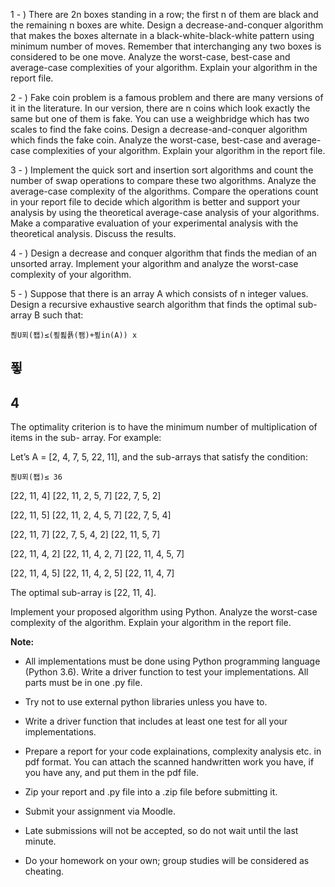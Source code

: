 
1 - ) There are 2n boxes standing in a row; the first n of them are black and the remaining n
boxes are white. Design a decrease-and-conquer algorithm that makes the boxes alternate in
a black-white-black-white pattern using minimum number of moves. Remember that
interchanging any two boxes is considered to be one move. Analyze the worst-case, best-case
and average-case complexities of your algorithm. Explain your algorithm in the report file.

2 - ) Fake coin problem is a famous problem and there are many versions of it in the literature.
In our version, there are n coins which look exactly the same but one of them is fake. You can
use a weighbridge which has two scales to find the fake coins. Design a decrease-and-conquer
algorithm which finds the fake coin. Analyze the worst-case, best-case and average-case
complexities of your algorithm. Explain your algorithm in the report file.

3 - ) Implement the quick sort and insertion sort algorithms and count the number of swap
operations to compare these two algorithms. Analyze the average-case complexity of the
algorithms. Compare the operations count in your report file to decide which algorithm is
better and support your analysis by using the theoretical average-case analysis of your
algorithms. Make a comparative evaluation of your experimental analysis with the theoretical
analysis. Discuss the results.

4 - ) Design a decrease and conquer algorithm that finds the median of an unsorted array.
Implement your algorithm and analyze the worst-case complexity of your algorithm.

5 - ) Suppose that there is an array A which consists of n integer values. Design a recursive
exhaustive search algorithm that finds the optimal sub-array B such that:

```
푆U푀(퐵)≤(푚푎푥(퐴)+푚in(A)) x
```
## 푛

## 4

The optimality criterion is to have the minimum number of multiplication of items in the sub-
array. For example:

Let’s A = [2, 4, 7, 5, 22, 11], and the sub-arrays that satisfy the condition:

```
푆U푀(퐵)≤ 36
```
[22, 11, 4] [22, 11, 2, 5, 7] [22, 7, 5, 2]

[22, 11, 5] [22, 11, 2, 4, 5, 7] [22, 7, 5, 4]

[22, 11, 7] [22, 7, 5, 4, 2] [22, 11, 5, 7]

[22, 11, 4, 2] [22, 11, 4, 2, 7] [22, 11, 4, 5, 7]

[22, 11, 4, 5] [22, 11, 4, 2, 5] [22, 11, 4, 7]

The optimal sub-array is [22, 11, 4].


Implement your proposed algorithm using Python. Analyze the worst-case complexity of the
algorithm. Explain your algorithm in the report file.

**Note:**

* All implementations must be done using Python programming language (Python 3.6). Write
a driver function to test your implementations. All parts must be in one .py file.

* Try not to use external python libraries unless you have to.

* Write a driver function that includes at least one test for all your implementations.

* Prepare a report for your code explainations, complexity analysis etc. in pdf format. You can
attach the scanned handwritten work you have, if you have any, and put them in the pdf file.

* Zip your report and .py file into a .zip file before submitting it.

* Submit your assignment via Moodle.

* Late submissions will not be accepted, so do not wait until the last minute.

* Do your homework on your own; group studies will be considered as cheating.


